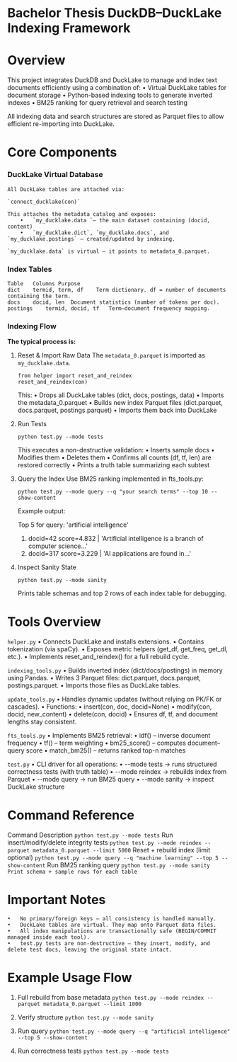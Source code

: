 # Bachelor Thesis DuckDB–DuckLake Indexing Framework

# Overview

This project integrates DuckDB and DuckLake to manage and index text documents efficiently using a combination of:
	•	Virtual DuckLake tables for document storage
	•	Python-based indexing tools to generate inverted indexes
	•	BM25 ranking for query retrieval and search testing

All indexing data and search structures are stored as Parquet files to allow efficient re-importing into DuckLake.

# Core Components

### DuckLake Virtual Database

	All DuckLake tables are attached via:
	
	`connect_ducklake(con)`
	
	This attaches the metadata catalog and exposes:
		•	`my_ducklake.data `– the main dataset containing (docid, content)
		•	`my_ducklake.dict`, `my_ducklake.docs`, and `my_ducklake.postings` – created/updated by indexing.
	
	`my_ducklake.data` is virtual — it points to metadata_0.parquet.

### Index Tables

	Table	Columns	Purpose
	dict	termid, term, df	Term dictionary. df = number of documents containing the term.
	docs	docid, len	Document statistics (number of tokens per doc).
	postings	termid, docid, tf	Term–document frequency mapping.

### Indexing Flow

**The typical process is:**
1.	Reset & Import Raw Data
	The `metadata_0.parquet` is imported as `my_ducklake.data`.
	
	```
	from helper import reset_and_reindex
	reset_and_reindex(con)
	```
	
	This:
		•	Drops all DuckLake tables (dict, docs, postings, data)
		•	Imports the metadata_0.parquet
		•	Builds new index Parquet files (dict.parquet, docs.parquet, postings.parquet)
		•	Imports them back into DuckLake

2.	Run Tests

	`python test.py --mode tests`
	
	This executes a non-destructive validation:
		•	Inserts sample docs
		•	Modifies them
		•	Deletes them
		•	Confirms all counts (df, tf, len) are restored correctly
		•	Prints a truth table summarizing each subtest

3.	Query the Index
	Use BM25 ranking implemented in fts_tools.py:
	
	`python test.py --mode query --q "your search terms" --top 10 --show-content`
	
	Example output:
	
	Top 5 for query: 'artificial intelligence'
	 1. docid=42  score=4.832  |  'Artificial intelligence is a branch of computer science...'
	 2. docid=317 score=3.229  |  'AI applications are found in...'


4.	Inspect Sanity State

	`python test.py --mode sanity`
	
	Prints table schemas and top 2 rows of each index table for debugging.

# Tools Overview

`helper.py`
	•	Connects DuckLake and installs extensions.
	•	Contains tokenization (via spaCy).
	•	Exposes metric helpers (get_df, get_freq, get_dl, etc.).
	•	Implements reset_and_reindex() for a full rebuild cycle.

`indexing_tools.py`
	•	Builds inverted index (dict/docs/postings) in memory using Pandas.
	•	Writes 3 Parquet files: dict.parquet, docs.parquet, postings.parquet.
	•	Imports those files as DuckLake tables.

`update_tools.py`
	•	Handles dynamic updates (without relying on PK/FK or cascades).
	•	Functions:
	•	insert(con, doc, docid=None)
	•	modify(con, docid, new_content)
	•	delete(con, docid)
	•	Ensures df, tf, and document lengths stay consistent.

`fts_tools.py`
	•	Implements BM25 retrieval:
	•	idf() – inverse document frequency
	•	tf() – term weighting
	•	bm25_score() – computes document–query score
	•	match_bm25() – returns ranked top-n matches

`test.py`
	•	CLI driver for all operations:
	•	--mode tests → runs structured correctness tests (with truth table)
	•	--mode reindex → rebuilds index from Parquet
	•	--mode query → run BM25 query
	•	--mode sanity → inspect DuckLake structure

# Command Reference

Command	Description
`python test.py --mode tests`	Run insert/modify/delete integrity tests
`python test.py --mode reindex --parquet metadata_0.parquet --limit 5000`	Reset + rebuild index (limit optional)
`python test.py --mode query --q "machine learning" --top 5 --show-content`	Run BM25 ranking query
`python test.py --mode sanity	Print schema + sample rows for each table`

# Important Notes
	•	No primary/foreign keys — all consistency is handled manually.
	•	DuckLake tables are virtual. They map onto Parquet data files.
	•	All index manipulations are transactionally safe (BEGIN/COMMIT managed inside each tool).
	•	test.py tests are non-destructive — they insert, modify, and delete test docs, leaving the original state intact.

# Example Usage Flow

1. Full rebuild from base metadata
`python test.py --mode reindex --parquet metadata_0.parquet --limit 1000`

2. Verify structure
`python test.py --mode sanity`

3. Run query
`python test.py --mode query --q "artificial intelligence" --top 5 --show-content`

4. Run correctness tests
`python test.py --mode tests`
